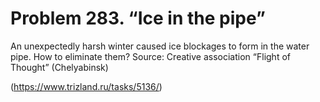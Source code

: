 # Problem 283. “Ice in the pipe”

An unexpectedly harsh winter caused ice blockages to form in the water pipe. How to eliminate them? Source: Creative association “Flight of Thought” (Chelyabinsk)

(https://www.trizland.ru/tasks/5136/)
